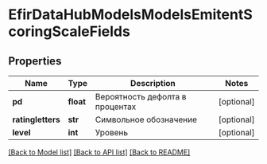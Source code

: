 # EfirDataHubModelsModelsEmitentScoringScaleFields

## Properties
Name | Type | Description | Notes
------------ | ------------- | ------------- | -------------
**pd** | **float** | Вероятность дефолта в процентах | [optional] 
**ratingletters** | **str** | Символьное обозначение | [optional] 
**level** | **int** | Уровень | [optional] 

[[Back to Model list]](../README.md#documentation-for-models) [[Back to API list]](../README.md#documentation-for-api-endpoints) [[Back to README]](../README.md)

